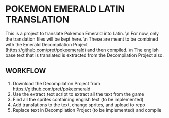 # POKEMON EMERALD LATIN TRANSLATION

This is a project to translate Pokemon Emerald into Latin. \n
For now, only the translation files will be kept here. \n
These are meant to be combined with the Emerald Decompilation Project (https://github.com/pret/pokeemerald) and then compiled. \n
The english base text that is translated is extracted from the Decompilation Project also.


## WORKFLOW
1. Download the Decompilation Project from https://github.com/pret/pokeemerald 
2. Use the extract_text script to extract all the text from the game
3. Find all the sprites containing english text (to be implemented)
4. Add translations to the text, change sprites, and upload to repo
5. Replace text in Decompilation Project (to be implemented) and compile
